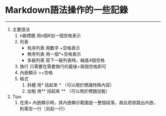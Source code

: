# **Markdown語法操作的一些記錄**  
- - -

1. 主要語法
    1. n級標題 用n個#加一個空格表示
    2. 列表
        * 有序列表 用數字.+空格表示
        * 無序列表 用一個*+空格表示
        * 多級列表 寫下一級列表時，縮進4個空格
    3. 換行 只需要在需要換行的最後+兩個空格即可
    4. 內嵌顯示 >+空格
    5. 格式
        1. 斜體 用*  括起來 * （可以用於標識特殊內容）
        2. 加粗 用** 括起來 ** （可以用於標題加粗）
2. Tips
    1. 在用> 內嵌顯示時，其內嵌顯示範圍是一整個段落，故此若欲跳出內嵌，則需空一行（另起一行）
